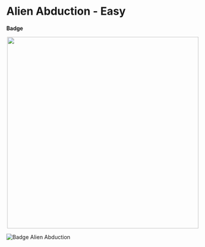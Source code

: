 <h1>
  Alien Abduction - Easy
</h1>

**Badge**

<p align="center" width=300>
  <img src="https://github.com/user-attachments/assets/30d86f83-4901-44a7-aee6-5ca2a9047e59" width=500>
</p>


![Badge Alien Abduction](https://github.com/user-attachments/assets/30d86f83-4901-44a7-aee6-5ca2a9047e59)


